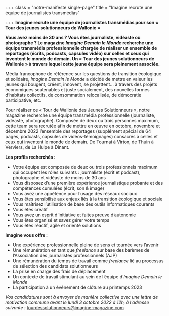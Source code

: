 +++
class = "notre-manifeste single-page"
title = "Imagine recrute une équipe de journalistes transmédias"

+++
**Imagine recrute une équipe de journalistes transmédias pour son « Tour des jeunes solutionneurs de Wallonie »**

**Vous avez moins de 30 ans ? Vous êtes journaliste, vidéaste ou photographe ? Le magazine _Imagine Demain le Monde_ recherche une équipe transmédia professionnelle chargée de réaliser un ensemble de reportages (écrits, podcasts, capsules vidéo) sur celles et ceux qui inventent le monde de demain. Un « Tour des jeunes solutionneurs de Wallonie » à travers lequel cette jeune équipe sera pleinement associée.**

Média francophone de référence sur les questions de transition écologique et solidaire, _Imagine Demain le Monde_ a décidé de mettre en valeur les jeunes qui bougent, créent, innovent, se projettent… à travers des projets économiques soutenables et juste socialement, des nouvelles formes d’habitats collectifs, de consommation relocalisée, de démocratie participative, etc.

Pour réaliser ce « Tour de Wallonie des Jeunes Solutionneurs », notre magazine recherche une équipe transmédia professionnelle (journaliste, vidéaste, photographe). Composée de deux ou trois personnes maximum, cette team sera recrutée afin de mettre en œuvre en octobre, novembre et décembre 2022 l’ensemble des reportages (supplément spécial de 64 pages, podcasts, capsules de vidéos-témoignages) consacrés à celles et ceux qui inventent le monde de demain. De Tournai à Virton, de Thuin à Verviers, de La Hulpe à Dinant.

**Les profils recherchés :**

* Votre équipe est composée de deux ou trois professionnels maximum qui occupent les rôles suivants : journaliste (écrit et podcast), photographe et vidéaste de moins de 30 ans
* Vous disposez d’une première expérience journalistique probante et des compétences cumulées (écrit, son & image)
* Vous avez une appétence pour l’usage des réseaux sociaux
* Vous êtes sensibilisé aux enjeux liés à la transition écologique et sociale
* Vous maîtrisez l’utilisation de base des outils informatiques courants
* Vous êtes créatif
* Vous avez un esprit d’initiative et faites preuve d’autonomie
* Vous êtes organisé et savez gérer votre temps
* Vous êtes réactif, agile et orienté solutions

**Imagine vous offre :**

* Une expérience professionnelle pleine de sens et tournée vers l’avenir
* Une rémunération en tant que _freelance_ sur base des barèmes de l’Association des journalistes professionnels (AJP)
* Une rémunération du temps de travail comme _freelance_ lié au processus de sélection des candidats solutionneurs
* La prise en charge des frais de déplacement
* Un contexte de travail stimulant au sein de l’équipe d’_Imagine Demain le Monde_
* La participation à un événement de clôture au printemps 2023

_Vos candidatures sont à envoyer de manière collective avec une lettre de motivation commune avant le lundi 3 octobre 2022 à 12h, à l'adresse suivante :_ [tourdessolutionneurs@imagine-magazine.com](mailto:tourdessolutionneurs@imagine-magazine.com)